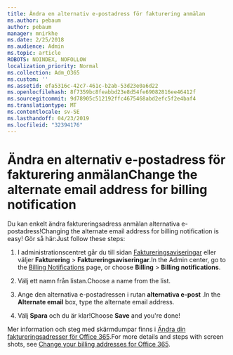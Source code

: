 ```yaml
---
title: Ändra en alternativ e-postadress för fakturering anmälan
ms.author: pebaum
author: pebaum
manager: mnirkhe
ms.date: 2/25/2018
ms.audience: Admin
ms.topic: article
ROBOTS: NOINDEX, NOFOLLOW
localization_priority: Normal
ms.collection: Adm_O365
ms.custom: ''
ms.assetid: efa5316c-42c7-461c-b2ab-53d23e0a6d22
ms.openlocfilehash: 8f7359bc8feabbd23e8d54fe69082816ee46412f
ms.sourcegitcommit: 9d78905c512192ffc4675468abd2efc5f2e4baf4
ms.translationtype: MT
ms.contentlocale: sv-SE
ms.lasthandoff: 04/23/2019
ms.locfileid: "32394176"
---
```

# <a name="change-the-alternate-email-address-for-billing-notification"></a><span data-ttu-id="9c8e7-102">Ändra en alternativ e-postadress för fakturering anmälan</span><span class="sxs-lookup"><span data-stu-id="9c8e7-102">Change the alternate email address for billing notification</span></span>

<span data-ttu-id="9c8e7-103">Du kan enkelt ändra faktureringsadress anmälan alternativa e-postadress!</span><span class="sxs-lookup"><span data-stu-id="9c8e7-103">Changing the alternate email address for billing notification is easy!</span></span> <span data-ttu-id="9c8e7-104">Gör så här:</span><span class="sxs-lookup"><span data-stu-id="9c8e7-104">Just follow these steps:</span></span>
  
1. <span data-ttu-id="9c8e7-105">I administrationscentret går du till sidan [Faktureringsaviseringar](https://go.microsoft.com/fwlink/p/?linkid=853212) eller väljer **Fakturering** \> **Faktureringsaviseringar**.</span><span class="sxs-lookup"><span data-stu-id="9c8e7-105">In the Admin center, go to the [Billing Notifications](https://go.microsoft.com/fwlink/p/?linkid=853212) page, or choose **Billing** \> **Billing notifications**.</span></span>
    
2. <span data-ttu-id="9c8e7-106">Välj ett namn från listan.</span><span class="sxs-lookup"><span data-stu-id="9c8e7-106">Choose a name from the list.</span></span>
    
3. <span data-ttu-id="9c8e7-107">Ange den alternativa e-postadressen i rutan **alternativa e-post** .</span><span class="sxs-lookup"><span data-stu-id="9c8e7-107">In the **Alternate email** box, type the alternate email address.</span></span> 
    
4. <span data-ttu-id="9c8e7-108">Välj **Spara** och du är klar!</span><span class="sxs-lookup"><span data-stu-id="9c8e7-108">Choose **Save** and you're done!</span></span> 
    
<span data-ttu-id="9c8e7-109">Mer information och steg med skärmdumpar finns i [Ändra din faktureringsadresser för Office 365](https://support.office.com/article/Change-your-billing-addresses-for-Office-365-for-business-a25c10d6-c1e9-4299-9185-25178df9eba6).</span><span class="sxs-lookup"><span data-stu-id="9c8e7-109">For more details and steps with screen shots, see [Change your billing addresses for Office 365](https://support.office.com/article/Change-your-billing-addresses-for-Office-365-for-business-a25c10d6-c1e9-4299-9185-25178df9eba6).</span></span>
  

